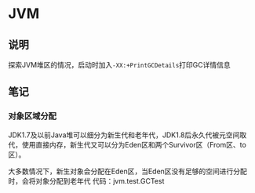 # JVM
## 说明
探索JVM堆区的情况，启动时加入`-XX:+PrintGCDetails`打印GC详情信息

## 笔记
### 对象区域分配
JDK1.7及以前Java堆可以细分为新生代和老年代，JDK1.8后永久代被元空间取代，使用直接内存，新生代又可以分为Eden区和两个Survivor区（From区、to区）。

大多数情况下，新生对象会分配在Eden区，当Eden区没有足够的空间进行分配时，会将对象分配到老年代
代码：jvm.test.GCTest
